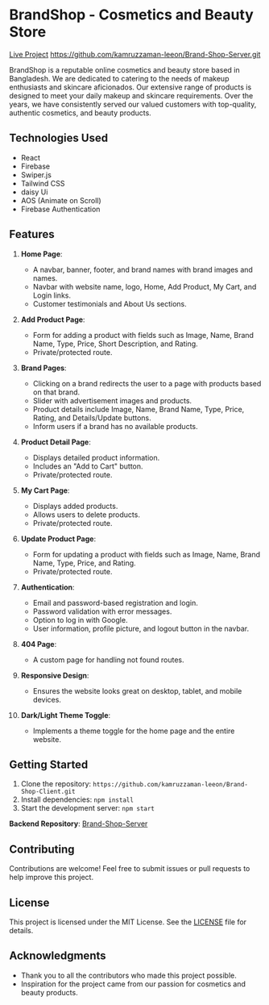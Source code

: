 # BrandShop - Cosmetics and Beauty Store

[Live Project](https://brand-shop-9fa5e.web.app)
https://github.com/kamruzzaman-leeon/Brand-Shop-Server.git

BrandShop is a reputable online cosmetics and beauty store based in Bangladesh. We are dedicated to catering to the needs of makeup enthusiasts and skincare aficionados. Our extensive range of products is designed to meet your daily makeup and skincare requirements. Over the years, we have consistently served our valued customers with top-quality, authentic cosmetics, and beauty products.

## Technologies Used

- React
- Firebase
- Swiper.js
- Tailwind CSS
- daisy Ui
- AOS (Animate on Scroll)
- Firebase Authentication


## Features

1. **Home Page**:
   - A navbar, banner, footer, and brand names with brand images and names.
   - Navbar with website name, logo, Home, Add Product, My Cart, and Login links.
   - Customer testimonials and About Us sections.

2. **Add Product Page**:
   - Form for adding a product with fields such as Image, Name, Brand Name, Type, Price, Short Description, and Rating.
   - Private/protected route.

3. **Brand Pages**:
   - Clicking on a brand redirects the user to a page with products based on that brand.
   - Slider with advertisement images and products.
   - Product details include Image, Name, Brand Name, Type, Price, Rating, and Details/Update buttons.
   - Inform users if a brand has no available products.

4. **Product Detail Page**:
   - Displays detailed product information.
   - Includes an "Add to Cart" button.
   - Private/protected route.

5. **My Cart Page**:
   - Displays added products.
   - Allows users to delete products.
   - Private/protected route.

6. **Update Product Page**:
   - Form for updating a product with fields such as Image, Name, Brand Name, Type, Price, and Rating.
   - Private/protected route.

7. **Authentication**:
   - Email and password-based registration and login.
   - Password validation with error messages.
   - Option to log in with Google.
   - User information, profile picture, and logout button in the navbar.

8. **404 Page**:
   - A custom page for handling not found routes.

9. **Responsive Design**:
   - Ensures the website looks great on desktop, tablet, and mobile devices.

10. **Dark/Light Theme Toggle**:
    - Implements a theme toggle for the home page and the entire website.

## Getting Started

1. Clone the repository: `https://github.com/kamruzzaman-leeon/Brand-Shop-Client.git`
2. Install dependencies: `npm install`
3. Start the development server: `npm start`

**Backend Repository**: [Brand-Shop-Server](https://github.com/kamruzzaman-leeon/Brand-Shop-Server.git)


## Contributing

Contributions are welcome! Feel free to submit issues or pull requests to help improve this project.

## License

This project is licensed under the MIT License. See the [LICENSE](LICENSE) file for details.

## Acknowledgments

- Thank you to all the contributors who made this project possible.
- Inspiration for the project came from our passion for cosmetics and beauty products.